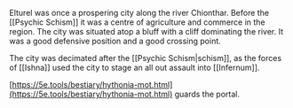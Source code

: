 Elturel was once a prospering city along the river Chionthar. Before the [[Psychic Schism]] it was a centre of agriculture and commerce in the region. The city was situated atop a bluff with a cliff dominating the river. It was a good defensive position and a good crossing point. 

The city was decimated after the [[Psychic Schism|schism]], as the forces of [[Ishna]] used the city to stage an all out assault into [[Infernum]].

[https://5e.tools/bestiary/hythonia-mot.html](https://5e.tools/bestiary/hythonia-mot.html) guards the portal.